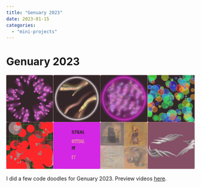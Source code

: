 ```yaml
---
title: "Genuary 2023"
date: 2023-01-15
categories: 
  - "mini-projects"
---
```


# Genuary 2023

![](images/genuary.jpg)

I did a few code doodles for Genuary 2023. Preview videos [here](https://johnowhitaker.github.io/genuary_2023/).